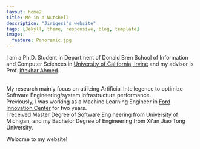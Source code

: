 ```yaml
---
layout: home2
title: Me in a Nutshell
description: "Jirigesi's website"
tags: [Jekyll, theme, responsive, blog, template]
image:
  feature: Panoramic.jpg
---
```


I am a Ph.D. Student in Department of Donald Bren School of Information and Computer Sciences in <a href="https://uci.edu/" target="_blank">University of California, Irvine</a>
and my advisor is Prof. <a href="https://scholar.google.com/citations?user=_TdMD7sAAAAJ&hl=en" target="_blank">Iftekhar Ahmed</a>.

<br /> 
My research mainly focus on utilizing Artificial Intellegence to optimize Software Engineering/system infrastructure performance. 

<br />
Previously, I was working as a Machine Learning Engineer in <a href="https://www.ford.com/" target="_blank">Ford Innovation Center</a> for two years.

<br />
I received Master Degree of Software Engineering from University of Michigan, and my Bachelor Degree of Engineering from Xi'an Jiao Tong University. 

<br />

Welocme to my website!
